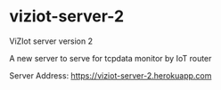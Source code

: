 # viziot-server-2
ViZIot server version 2

A new server to serve for tcpdata monitor by IoT router

Server Address: https://viziot-server-2.herokuapp.com
